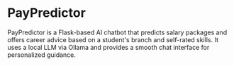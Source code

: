 # PayPredictor
PayPredictor is a Flask-based AI chatbot that predicts salary packages and offers career advice based on a student's branch and self-rated skills. It uses a local LLM via Ollama and provides a smooth chat interface for personalized guidance.
